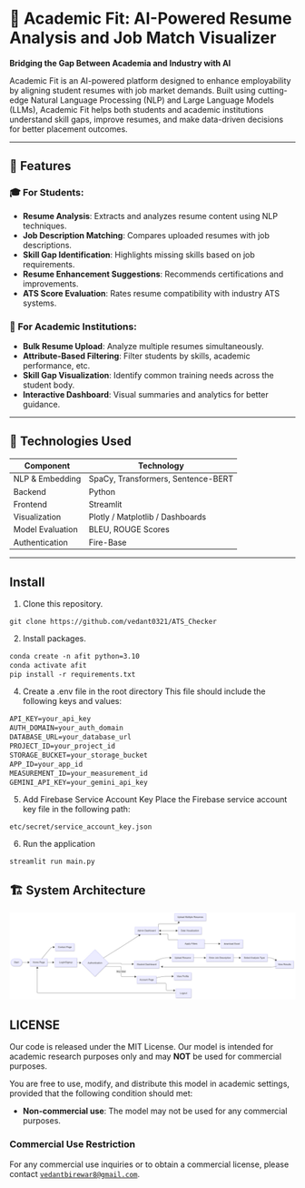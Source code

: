 ﻿# 📘 Academic Fit: AI-Powered Resume Analysis and Job Match Visualizer

**Bridging the Gap Between Academia and Industry with AI**

Academic Fit is an AI-powered platform designed to enhance employability by aligning student resumes with job market demands. Built using cutting-edge Natural Language Processing (NLP) and Large Language Models (LLMs), Academic Fit helps both students and academic institutions understand skill gaps, improve resumes, and make data-driven decisions for better placement outcomes.

---

## 🚀 Features

### 🎓 For Students:
- **Resume Analysis**: Extracts and analyzes resume content using NLP techniques.
- **Job Description Matching**: Compares uploaded resumes with job descriptions.
- **Skill Gap Identification**: Highlights missing skills based on job requirements.
- **Resume Enhancement Suggestions**: Recommends certifications and improvements.
- **ATS Score Evaluation**: Rates resume compatibility with industry ATS systems.

### 🏢 For Academic Institutions:
- **Bulk Resume Upload**: Analyze multiple resumes simultaneously.
- **Attribute-Based Filtering**: Filter students by skills, academic performance, etc.
- **Skill Gap Visualization**: Identify common training needs across the student body.
- **Interactive Dashboard**: Visual summaries and analytics for better guidance.

---

## 🧠 Technologies Used

| Component | Technology |
|----------|------------|
| NLP & Embedding | SpaCy, Transformers, Sentence-BERT |
| Backend | Python |
| Frontend | Streamlit |
| Visualization | Plotly / Matplotlib / Dashboards |
| Model Evaluation | BLEU, ROUGE Scores |
| Authentication | Fire-Base |

---
## Install

1. Clone this repository.

```shell
git clone https://github.com/vedant0321/ATS_Checker
```
2. Install packages.

```shell
conda create -n afit python=3.10
conda activate afit
pip install -r requirements.txt
```
4. Create a .env file in the root directory
This file should include the following keys and values:
```shell
API_KEY=your_api_key
AUTH_DOMAIN=your_auth_domain
DATABASE_URL=your_database_url
PROJECT_ID=your_project_id
STORAGE_BUCKET=your_storage_bucket
APP_ID=your_app_id
MEASUREMENT_ID=your_measurement_id
GEMINI_API_KEY=your_gemini_api_key
```
5. Add Firebase Service Account Key
Place the Firebase service account key file in the following path:
```shell
etc/secret/service_account_key.json
```
6. Run the application
```shell
streamlit run main.py

```

## 🏗️ System Architecture
![System Architecture](https://github.com/vedant0321/ATS_Checker/blob/main/arch.png)



## LICENSE

Our code is released under the MIT License. Our model is intended for academic research purposes only and may **NOT** be used for commercial purposes.

You are free to use, modify, and distribute this model in academic settings, provided that the following condition should met:

- **Non-commercial use**: The model may not be used for any commercial purposes.

### Commercial Use Restriction

For any commercial use inquiries or to obtain a commercial license, please contact <code>vedantbirewar8@gmail.com</code>.
